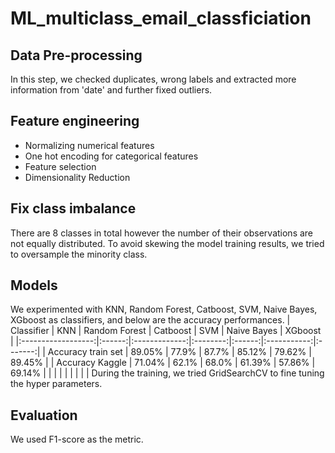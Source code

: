 # ML_multiclass_email_classficiation

## Data Pre-processing
In this step, we checked duplicates, wrong labels and extracted more information from 'date' and further fixed outliers.

## Feature engineering
* Normalizing numerical features
* One hot encoding for categorical features
* Feature selection
* Dimensionality Reduction

## Fix class imbalance
There are 8 classes in total however the number of their observations are not equally distributed. To avoid skewing the model training results, we tried to oversample the minority class.
## Models
We experimented with KNN, Random Forest, Catboost, SVM, Naive Bayes, XGboost as classifiers, and below are the accuracy performances.
|     Classifier     |   KNN  | Random Forest | Catboost |   SVM  | Naive Bayes | XGboost |
|:------------------:|:------:|:-------------:|:--------:|:------:|:-----------:|:-------:|
| Accuracy train set | 89.05% |     77.9%     |   87.7%  | 85.12% |    79.62%   |  89.45% |
|   Accuracy Kaggle  | 71.04% |     62.1%     |   68.0%  | 61.39% |    57.86%   |  69.14% |
|                    |        |               |          |        |             |         |
During the training, we tried GridSearchCV to fine tuning the hyper parameters.


## Evaluation
We used F1-score as the metric.


